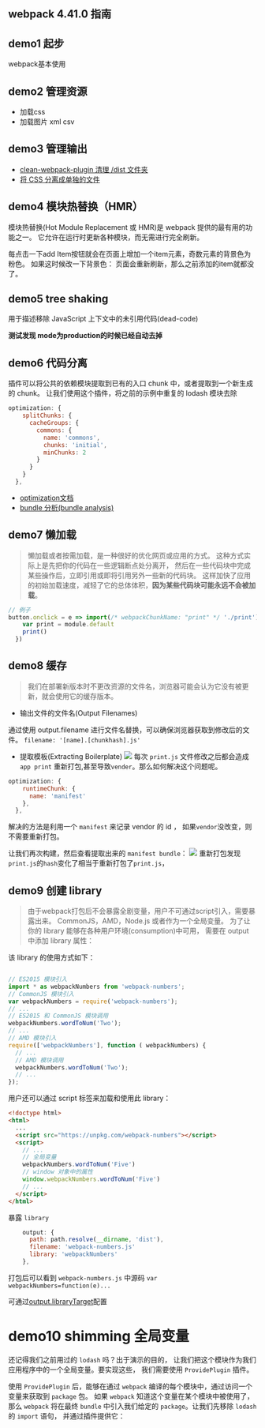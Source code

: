 ## webpack 4.41.0 指南
## demo1 起步
webpack基本使用

## demo2 管理资源
- 加载css
- 加载图片 xml csv

## demo3 管理输出
- [clean-webpack-plugin 清理 /dist 文件夹](https://github.com/johnagan/clean-webpack-plugin)
- [将 CSS 分离成单独的文件](https://github.com/webpack-contrib/mini-css-extract-plugin)

## demo4 模块热替换（HMR）

模块热替换(Hot Module Replacement 或 HMR)是 webpack 提供的最有用的功能之一。
它允许在运行时更新各种模块，而无需进行完全刷新。

每点击一下add Item按钮就会在页面上增加一个item元素，奇数元素的背景色为粉色。
如果这时候改一下背景色：
页面会重新刷新，那么之前添加的item就都没了。

## demo5 tree shaking
用于描述移除 JavaScript 上下文中的未引用代码(dead-code)

**测试发现 mode为production的时候已经自动去掉**

## demo6 代码分离
插件可以将公共的依赖模块提取到已有的入口 chunk 中，或者提取到一个新生成的 chunk。
让我们使用这个插件，将之前的示例中重复的 lodash 模块去除

```js
optimization: {
    splitChunks: {
      cacheGroups: {
        commons: {
          name: 'commons',
          chunks: 'initial',
          minChunks: 2
        }
      }
    }
  },
```

- [optimization文档](https://www.webpackjs.com/plugins/split-chunks-plugin/#optimization-splitchunks-chunks-all)
- [bundle 分析(bundle analysis)](https://github.com/webpack-contrib/webpack-bundle-analyzer)

## demo7 懒加载
> 懒加载或者按需加载，是一种很好的优化网页或应用的方式。
这种方式实际上是先把你的代码在一些逻辑断点处分离开，
然后在一些代码块中完成某些操作后，立即引用或即将引用另外一些新的代码块。
这样加快了应用的初始加载速度，减轻了它的总体体积，**因为某些代码块可能永远不会被加载**。

```js
// 例子
button.onclick = e => import(/* webpackChunkName: "print" */ './print').then(module => {
    var print = module.default
    print()
  })
```
## demo8 缓存
> 我们在部署新版本时不更改资源的文件名，浏览器可能会认为它没有被更新，就会使用它的缓存版本。

- 输出文件的文件名(Output Filenames)

通过使用 output.filename 进行文件名替换，可以确保浏览器获取到修改后的文件。
`filename: '[name].[chunkhash].js'`

- 提取模板(Extracting Boilerplate)
![](./images/manifest-webpack-before.jpg)
每次 `print.js` 文件修改之后都会造成 `app print` 重新打包,甚至导致`vender`。那么如何解决这个问题呢。

```js
optimization: {
    runtimeChunk: {
      name: 'manifest'
    },
  },
```

解决的方法是利用一个 `manifest` 来记录 vendor 的 id ，
如果`vendor`没改变，则不需要重新打包。

让我们再次构建，然后查看提取出来的 `manifest bundle`：
![](./images/manifest-wenpack.jpg)
重新打包发现`print.js`的`hash`变化了相当于重新打包了`print.js`，

## demo9 创建 library
> 由于webpack打包后不会暴露全剧变量，用户不可通过script引入，需要暴露出来。
CommonJS，AMD，Node.js 或者作为一个全局变量。
为了让你的 library 能够在各种用户环境(consumption)中可用，
需要在 output 中添加 library 属性：

该 library 的使用方式如下：
```js

// ES2015 模块引入
import * as webpackNumbers from 'webpack-numbers';
// CommonJS 模块引入
var webpackNumbers = require('webpack-numbers');
// ...
// ES2015 和 CommonJS 模块调用
webpackNumbers.wordToNum('Two');
// ...
// AMD 模块引入
require(['webpackNumbers'], function ( webpackNumbers) {
  // ...
  // AMD 模块调用
  webpackNumbers.wordToNum('Two');
  // ...
});
```
用户还可以通过 script 标签来加载和使用此 library：
```html
<!doctype html>
<html>
  ...
  <script src="https://unpkg.com/webpack-numbers"></script>
  <script>
    // ...
    // 全局变量
    webpackNumbers.wordToNum('Five')
    // window 对象中的属性
    window.webpackNumbers.wordToNum('Five')
    // ...
  </script>
</html>
```
暴露 `library`

```js
    output: {
      path: path.resolve(__dirname, 'dist'),
      filename: 'webpack-numbers.js'
      library: 'webpackNumbers'
    },
```
打包后可以看到 `webpack-numbers.js` 中源码  `var webpackNumbers=function(e)...`

可通过[output.libraryTarget](https://www.webpackjs.com/configuration/output/#output-librarytarget)配置

# demo10 shimming 全局变量

还记得我们之前用过的 `lodash` 吗？出于演示的目的，
让我们把这个模块作为我们应用程序中的一个全局变量。要实现这些，
我们需要使用 `ProvidePlugin` 插件。

使用 `ProvidePlugin` 后，能够在通过 `webpack` 
编译的每个模块中，通过访问一个变量来获取到 `package` 包。
如果 `webpack` 知道这个变量在某个模块中被使用了，那么 `webpack` 
将在最终 `bundle` 中引入我们给定的 `package`。让我们先移除 `lodash` 的 `import` 语句，
并通过插件提供它：
